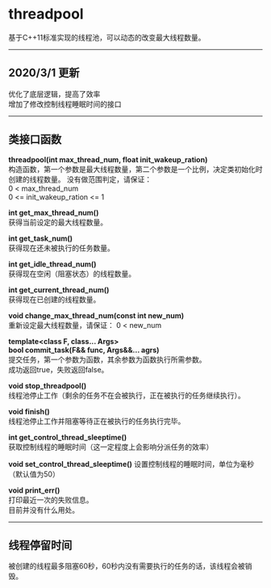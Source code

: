 # threadpool  
基于C++11标准实现的线程池，可以动态的改变最大线程数量。  
***  
## 2020/3/1 更新  
优化了底层逻辑，提高了效率  
增加了修改控制线程睡眠时间的接口  
***  
## 类接口函数  
**threadpool(int max_thread_num, float init_wakeup_ration)**  
构造函数，第一个参数是最大线程数量，第二个参数是一个比例，决定类初始化时创建的线程数量。 
没有做范围判定，请保证：  
0 < max_thread_num  
0 <= init_wakeup_ration <= 1  
  
**int get_max_thread_num()**  
获得当前设定的最大线程数量。  
  
**int get_task_num()**  
获得现在还未被执行的任务数量。  
  
**int get_idle_thread_num()**  
获得现在空闲（阻塞状态）的线程数量。  
  
**int get_current_thread_num()**  
获得现在已创建的线程数量。  
  
**void change_max_thread_num(const int new_num)**  
重新设定最大线程数量，请保证：
0 < new_num  
  
**template<class F, class... Args>**  
**bool commit_task(F&& func, Args&&... agrs)**  
提交任务，第一个参数为函数，其余参数为函数执行所需参数。  
成功返回true，失败返回false。  

**void stop_threadpool()**  
线程池停止工作（剩余的任务不在会被执行，正在被执行的任务继续执行）。  

**void finish()**  
线程池停止工作并阻塞等待正在被执行的任务执行完毕。  
  
**int get_control_thread_sleeptime()**  
获取控制线程的睡眠时间（这一定程度上会影响分派任务的效率）  
  
**void set_control_thread_sleeptime()**
设置控制线程的睡眠时间，单位为毫秒（默认值为50）
  
**void print_err()**  
打印最近一次的失败信息。  
目前并没有什么用处。  
***   
## 线程停留时间  
被创建的线程最多阻塞60秒，60秒内没有需要执行的任务的话，该线程会被销毁。  
